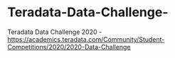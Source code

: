 # Teradata-Data-Challenge-
Teradata Data Challenge 2020 - https://academics.teradata.com/Community/Student-Competitions/2020/2020-Data-Challenge
